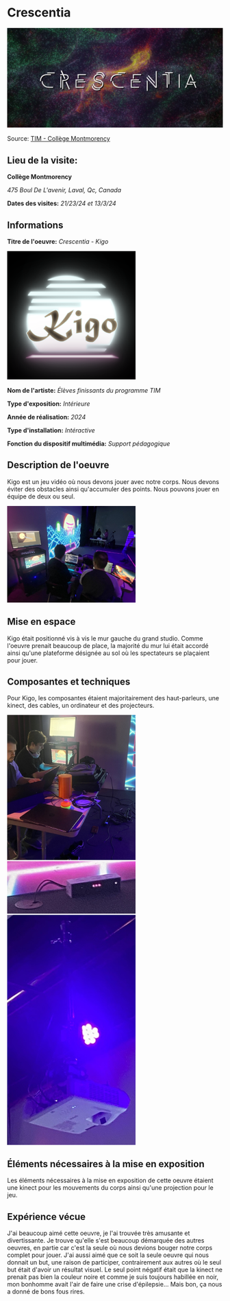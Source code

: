 # Crescentia

<img src="medias/crescentia.PNG" style="width:600px;">

Source: [TIM - Collège Montmorency](https://tim-montmorency.com/2024/)

## Lieu de la visite:  
**Collège Montmorency**

*475 Boul De L'avenir, Laval, Qc, Canada*

**Dates des visites:** *21/23/24 et 13/3/24*

## Informations

**Titre de l'oeuvre:** *Crescentia - Kigo*

<img src="medias/kigo.png" style="width:300px;">

**Nom de l'artiste:** *Élèves finissants du programme TIM*

**Type d'exposition:** *Intérieure*

**Année de réalisation:** *2024*

**Type d'installation:** *Intéractive*

**Fonction du dispositif multimédia:** *Support pédagogique*

## Description de l'oeuvre
Kigo est un jeu vidéo où nous devons jouer avec notre corps. Nous devons éviter des obstacles ainsi qu'accumuler des points. Nous pouvons jouer en équipe de deux ou seul.

<img src="medias/kigo2_vue_globale.png" style="width:300px;">

## Mise en espace
Kigo était positionné vis à vis le mur gauche du grand studio. Comme l'oeuvre prenait beaucoup de place, la majorité du mur lui était accordé ainsi qu'une plateforme désignée au sol où les spectateurs se plaçaient pour jouer.

## Composantes et techniques
Pour Kigo, les composantes étaient majoritairement des haut-parleurs, une kinect, des cables, un ordinateur et des projecteurs.

<img src="medias/kigo2_composants.png" style="width:300px;"> <img src="medias/kigo2_composants_kinect.png" style="width:300px;"> <img src="medias/kigo2_composants_projecteur.png" style="width:300px;">

## Éléments nécessaires à la mise en exposition
Les éléments nécessaires à la mise en exposition de cette oeuvre étaient une kinect pour les mouvements du corps ainsi qu'une projection pour le jeu.

## Expérience vécue
J'ai beaucoup aimé cette oeuvre, je l'ai trouvée très amusante et divertissante. Je trouve qu'elle s'est beaucoup démarquée des autres oeuvres, en partie car c'est la seule où nous devions bouger notre corps complet pour jouer. J'ai aussi aimé que ce soit la seule oeuvre qui nous donnait un but, une raison de participer, contrairement aux autres où le seul but était d'avoir un résultat visuel. Le seul point négatif était que la kinect ne prenait pas bien la couleur noire et comme je suis toujours habillée en noir, mon bonhomme avait l'air de faire une crise d'épilepsie... Mais bon, ça nous a donné de bons fous rires.
